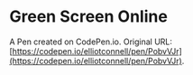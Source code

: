 # Green Screen Online

A Pen created on CodePen.io. Original URL: [https://codepen.io/elliotconnell/pen/PobvVJr](https://codepen.io/elliotconnell/pen/PobvVJr).


